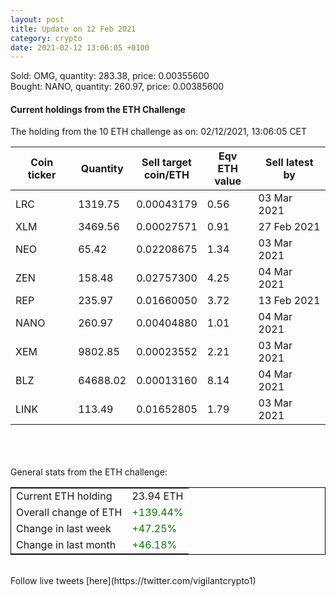 ```yaml
---
layout: post
title: Update on 12 Feb 2021
category: crypto
date: 2021-02-12 13:06:05 +0100
---
```

<!-- Global site tag (gtag.js) - Google Analytics -->
<script async src="https://www.googletagmanager.com/gtag/js?id=UA-103831149-5"></script>
<script>
  window.dataLayer = window.dataLayer || [];
  function gtag(){dataLayer.push(arguments);}
  gtag('js', new Date());

  gtag('config', 'UA-103831149-5');
</script>
Sold: OMG, quantity:       283.38, price:   0.00355600<br>Bought: NANO, quantity:       260.97, price:   0.00385600<br>

#### Current holdings from the ETH Challenge

The holding from the 10 ETH challenge as on: 02/12/2021, 13:06:05 CET

|Coin ticker|Quantity|Sell target<br>coin/ETH|Eqv ETH<br>value|Sell latest by|
|-----------|--------|-----------|-----------|--------------|
LRC|1319.75|  0.00043179|0.56|03 Mar 2021|
XLM|3469.56|  0.00027571|0.91|27 Feb 2021|
NEO|65.42|  0.02208675|1.34|03 Mar 2021|
ZEN|158.48|  0.02757300|4.25|04 Mar 2021|
REP|235.97|  0.01660050|3.72|13 Feb 2021|
NANO|260.97|  0.00404880|1.01|04 Mar 2021|
XEM|9802.85|  0.00023552|2.21|03 Mar 2021|
BLZ|64688.02|  0.00013160|8.14|04 Mar 2021|
LINK|113.49|  0.01652805|1.79|03 Mar 2021|

<br>
<br>
<br>
General stats from the ETH challenge:

<table style="border:1px solid black;margin-left:auto;margin-right:auto;">
	<tbody>
	<tr>
		<td>Current ETH holding</td>
		<td>     23.94 ETH</td>
	</tr>
	<tr>
		<td>Overall change of ETH</td>
		<td><font color="green">+139.44%</font></td>
	</tr>
	<tr>
		<td>Change in last week</td>
		<td><font color="green">+47.25%</font></td>
	</tr>
	<tr>
		<td>Change in last month</td>
		<td><font color="green">+46.18%</font></td>
	</tr>
	</tbody>
</table>

<br>
Follow live tweets [here](https://twitter.com/vigilantcrypto1)
<br>
<br>